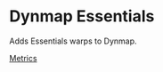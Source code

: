# Dynmap Essentials

Adds Essentials warps to Dynmap. 

[Metrics](https://bstats.org/plugin/bukkit/DynmapEssentials/9786)